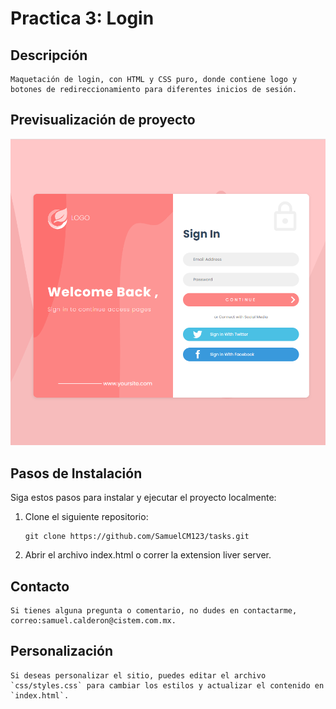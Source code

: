 # Practica 3: Login

## **Descripción**
    Maquetación de login, con HTML y CSS puro, donde contiene logo y botones de redireccionamiento para diferentes inicios de sesión.

## **Previsualización de proyecto**
![Previsualización](./assets/imagenProyecto.png)
## **Pasos de Instalación**

Siga estos pasos para instalar y ejecutar el proyecto localmente:

1. Clone el siguiente repositorio:

    ```proweshell
    git clone https://github.com/SamuelCM123/tasks.git
    ```

2. Abrir el archivo index.html o correr la extension liver server.

## Contacto
    Si tienes alguna pregunta o comentario, no dudes en contactarme, correo:samuel.calderon@cistem.com.mx.

## Personalización
    Si deseas personalizar el sitio, puedes editar el archivo `css/styles.css` para cambiar los estilos y actualizar el contenido en `index.html`.
